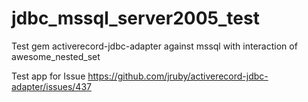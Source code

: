 jdbc_mssql_server2005_test
==========================

Test gem activerecord-jdbc-adapter against mssql with interaction of awesome_nested_set

Test app for Issue https://github.com/jruby/activerecord-jdbc-adapter/issues/437
